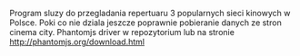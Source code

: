 Program sluzy do przegladania repertuaru 3 popularnych sieci kinowych w Polsce. 
Poki co nie dziala jeszcze poprawnie pobieranie danych ze stron cinema city.
Phantomjs driver w repozytorium lub na stronie http://phantomjs.org/download.html
